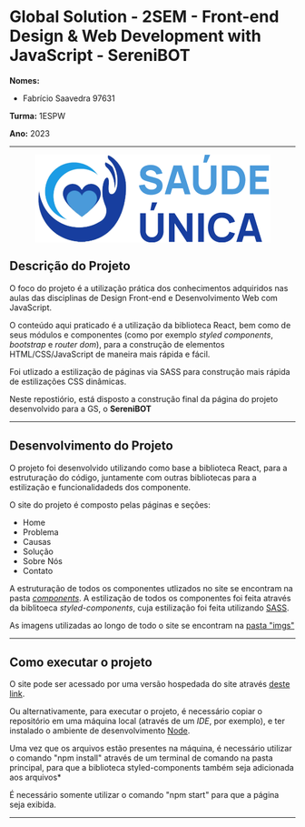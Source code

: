 # Global Solution - 2SEM - Front-end Design & Web Development with JavaScript - SereniBOT

**Nomes:**
- Fabrício Saavedra 97631

**Turma:** 1ESPW

**Ano:** 2023
___
<p align="center">
<img src="./src/imgs/logo_color.png" align=center>
</p>

## Descrição do Projeto
O foco do projeto é a utilização prática dos conhecimentos adquiridos nas aulas das disciplinas de Design Front-end e Desenvolvimento Web com JavaScript.

O conteúdo aqui praticado é a utilização da biblioteca React, bem como de seus módulos e componentes (como por exemplo _styled components_, _bootstrap_ e _router dom_), para a construção de elementos HTML/CSS/JavaScript de maneira mais rápida e fácil.

Foi utlizado a estilização de páginas via SASS para construção mais rápida de estilizações CSS dinâmicas.

Neste repostiório, está disposto a construção final da página do projeto desenvolvido para a GS, o **SereniBOT**
___
## Desenvolvimento do Projeto
O projeto foi desenvolvido utilizando como base a biblioteca React, para a estruturação do código, juntamente com outras bibliotecas para a estilização e funcionalidadeds dos componente.

O site do projeto é composto pelas páginas e seções:
  - Home
  - Problema
  - Causas
  - Solução
  - Sobre Nós
  - Contato

A estruturação de todos os componentes utlizados no site se encontram na pasta _[components](./src/components)_. A estilização de todos os componentes foi feita através da biblitoeca _styled-components_, cuja estilização foi feita utilizando [SASS](./src/components/Test/style.scss).

As imagens utilizadas ao longo de todo o site se encontram na [pasta "imgs"](./src/imgs)

___
## Como executar o projeto
O site pode ser acessado por uma versão hospedada do site através [deste link](https://saude-unica-edb90.firebaseapp.com).

Ou alternativamente, para executar o projeto, é necessário copiar o repositório em uma máquina local (através de um _IDE_, por exemplo), e ter instalado o ambiente de desenvolvimento [Node](https://nodejs.org/en).

Uma vez que os arquivos estão presentes na máquina, é necessário utilizar o comando "npm install" através de um terminal de comando na pasta principal, para que a biblioteca styled-components também seja adicionada aos arquivos*

É necessário somente utilizar o comando "npm start" para que a página seja exibida.


_____